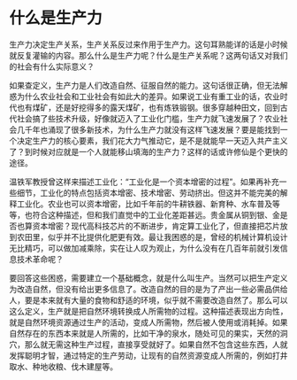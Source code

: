 # 什么是生产力

生产力决定生产关系，生产关系反过来作用于生产力。这句耳熟能详的话是小时候就反复灌输的内容。那么什么是生产力呢？什么是生产关系呢？这两句话又对我们的社会有什么实际意义？

如果查定义，生产力是人们改造自然、征服自然的能力。这句话很正确，但无法解惑为什么农业社会和工业社会有如此大的差异。如果说工业有重工业的话，农业时代也有煤矿，还是好挖得多的露天煤矿，也有炼铁锻钢。很多穿越种田文，回到古代社会搞了些技术升级，好像就迈入了工业化门槛，生产力就飞速发展了？农业社会几千年也涌现了很多新技术，为什么生产力就没有这样飞速发展？要是能找到一个决定生产力的核心要素，我们花大力气推动它，是不是就能早一天迈入共产主义了？到时候对应就是一个人就能移山填海的生产力？这样的话或许修仙是个更快的途径。

温铁军教授曾这样来描述工业化：“工业化是一个资本增密的过程”。如果再补充一些细节，工业化的特点包括资本增密、技术增密、劳动挤出。但这并不能完美的解释工业化。农业也可以资本增密，比如千年前的牛耕铁器、新育种、水车普及等等，也符合这种描述，但和我们直觉中的工业化差距甚远。贵金属从铜到银、金是否也算资本增密？现代高科技芯片的不断进步，肯定算工业化了，但直接把芯片放到农田里，似乎并不比提供化肥更有效。最让我困惑的是，曾经的机械计算机设计无比精巧，可以做加减乘除，实在让人叹为观止，为什么没有在几百年前就引发信息技术革命呢？

要回答这些困惑，需要建立一个基础概念，就是什么叫生产。当然可以把生产定义为改造自然，但没有给出更多信息了。改造自然的目的是为了产出一些必需品供给人，要是本来就有大量的食物和舒适的环境，似乎就不需要改造自然了。那么可以这么定义，生产就是把自然环境转换成人所需物的过程。这种描述表现出方向性，就是自然环境资源通过生产的活动，变成人所需物，然后被人使用或消耗掉。如果自然存在的东西本来就是人所需的，比如干净的泉水，随处可见的果实，天然的洞穴，那么就无需这种生产过程，直接享受就好了。如果自然不包含这些东西，人就发挥聪明才智，通过特定的生产劳动，让现有的自然资源变成人所需的，例如打井取水、种地收粮、伐木建屋等。
